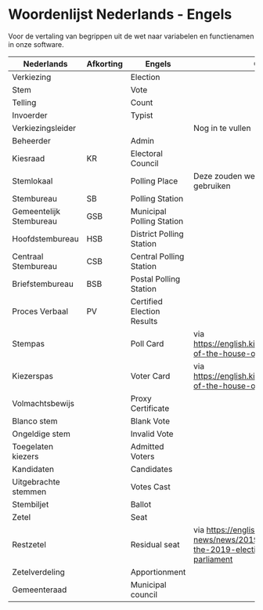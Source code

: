 # Woordenlijst Nederlands - Engels
Voor de vertaling van begrippen uit de wet naar variabelen en functienamen in onze software.

| Nederlands | Afkorting | Engels | Opmerkingen |
|------------|-----------|--------|-------------|
| Verkiezing | | Election | |
| Stem | | Vote | |
| Telling | | Count | |
| Invoerder | | Typist | |
| Verkiezingsleider | | | Nog in te vullen |
| Beheerder | | Admin | |
| Kiesraad | KR | Electoral Council | |
| Stemlokaal | | Polling Place | Deze zouden we in de code niet moeten gebruiken |
| Stembureau | SB | Polling Station | |
| Gemeentelijk Stembureau | GSB | Municipal Polling Station | |
| Hoofdstembureau | HSB | District Polling Station | |
| Centraal Stembureau | CSB | Central Polling Station | |
| Briefstembureau | BSB | Postal Polling Station | |
| Proces Verbaal | PV | Certified Election Results | |
| Stempas | | Poll Card | via https://english.kiesraad.nl/elections/elections-of-the-house-of-representatives |
| Kiezerspas | | Voter Card | via https://english.kiesraad.nl/elections/elections-of-the-house-of-representatives |
| Volmachtsbewijs | | Proxy Certificate | |
| Blanco stem | | Blank Vote | |
| Ongeldige stem | | Invalid Vote | |
| Toegelaten kiezers | | Admitted Voters | |
| Kandidaten | | Candidates | |
| Uitgebrachte stemmen | | Votes Cast | |
| Stembiljet | | Ballot | |
| Zetel | | Seat | |
| Restzetel | | Residual seat | via https://english.kiesraad.nl/latest-news/news/2019/06/04/official-results-of-the-2019-elections-tot-the-european-parliament |
| Zetelverdeling | | Apportionment | |
| Gemeenteraad | | Municipal council | |
